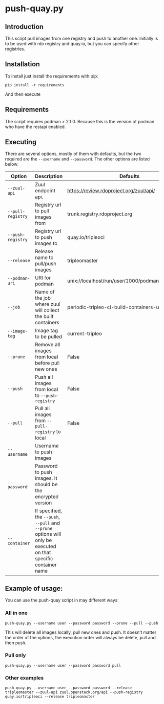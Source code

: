# push-quay.py

## Introduction

This script pull images from one registry and push to another one. Initially
is to be used with rdo registry and quay.io, but you can specify other 
registries.

## Installation

To install just install the requirements with pip:

```
pip install -r requirements
```

And then execute

## Requirements

The script requires podman > 2.1.0. Because this is the version of podman who
have the restapi enabled.

## Executing

There are several options, mostly of them with defaults, but the two required
are the `--username` and `--password`. The other options are listed below:


| Option            | Description | Defaults |
| --------          | -------- | -------- |
| `--zuul-api`      | Zuul endpoint api.     | https://review.rdoproject.org/zuul/api/ |
| `--pull-registry` | Registry url to pull images from | trunk.registry.rdoproject.org |
| `--push-registry` | Registry url to push images to | quay.io/tripleoci |
| `--release`       | Release name to pull/push images | tripleomaster |
| `--podman-uri`    | URI for podman | unix://localhost/run/user/1000/podman/podman.sock |
| `--job`           | Name of the job where zuul will collect the built containers | periodic-tripleo-ci-build-containers-ubi-8-push |
| `--image-tag`     | Image tag to be pulled | current-tripleo |
| `--prune`         | Remove all images from local before pull new ones | False |
| `--push`          | Push all images from local to `--push-registry` | False |
| `--pull`          | Pull all images from `--pull-registry` to local | False |
| `--username`      | Username to push images | |
| `--password`      | Password to push images. It should be the encrypted version | |
| `--container`     | If specified, the `--push`, `--pull` and `--prune` options will only be executed on that specific container name | |

## Example of usage:

You can use the push-quay script in may different ways:

### All in one
`push-quay.py --username user --password password --prune --pull --push`

This will delete all images locally, pull new ones and push. It doesn't matter
the order of the options, the execution order will always be delete, pull
and then push.

### Pull only

`push-quay.py --username user --password password pull`

### Other examples

`push-quay.py --username user --password password --release tripleomaster --zuul-api zuul.openstack.org/api --push-registry quay.io/tripleoci --release tripleomaster`
